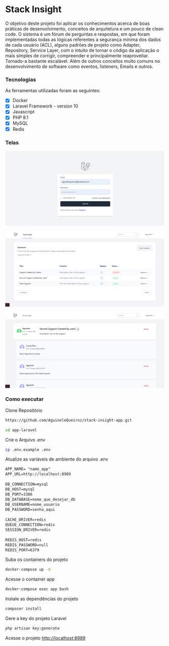
# Stack Insight
O objetivo deste projeto foi aplicar os conhecimentos acerca de 
boas práticas de desenvolvimento, conceitos de arquitetura e 
um pouco de clean code. O sistema é um fórum de perguntas e 
respostas, em que foram implementadas todas as lógicas referentes 
a segurança mínima dos dados de cada usuário (ACL), alguns padrões 
de projeto como Adapter, Repository, Service Layer, com o  intuito 
de tornar o código da aplicação o mais  simples de corrigir, compreender 
e principalmente reaproveitar. Tornado-a bastante escalável. Além de outros conceitos muito comuns no 
desenvolvimento de software como eventos, listeners, Emails e outros.

### Tecnologias
As ferramentas utilizadas foram as seguintes:

- [x] Docker
- [x] Laravel Framework - version 10
- [x] Javascript
- [x] PHP 8.1
- [x] MySQL
- [x] Redis

### Telas

![login.png](resources/img/login.png)

![login.png](resources/img/home.png)

![login.png](resources/img/questionandreplies.png)

### Como executar
Clone Repositório
```sh
https://github.com/AguineleQueiroz/stack-insight-app.git
```
```sh
cd app-laravel
```


Crie o Arquivo .env
```sh
cp .env.example .env
```


Atualize as variáveis de ambiente do arquivo .env
```dosini
APP_NAME= "name_app"
APP_URL=http://localhost:8989

DB_CONNECTION=mysql
DB_HOST=mysql
DB_PORT=3306
DB_DATABASE=nome_que_desejar_db
DB_USERNAME=nome_usuario
DB_PASSWORD=senha_aqui

CACHE_DRIVER=redis
QUEUE_CONNECTION=redis
SESSION_DRIVER=redis

REDIS_HOST=redis
REDIS_PASSWORD=null
REDIS_PORT=6379
```


Suba os containers do projeto
```sh
docker-compose up -d
```


Acesse o container app
```sh
docker-compose exec app bash
```


Instale as dependências do projeto
```sh
composer install
```


Gere a key do projeto Laravel
```sh
php artisan key:generate
```


Acesse o projeto
[http://localhost:8989](http://localhost:8989)
